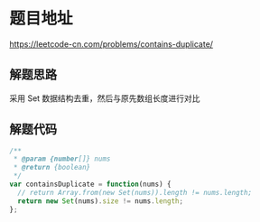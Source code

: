 # 题目地址

https://leetcode-cn.com/problems/contains-duplicate/

## 解题思路

采用 Set 数据结构去重，然后与原先数组长度进行对比

## 解题代码

```js
/**
 * @param {number[]} nums
 * @return {boolean}
 */
var containsDuplicate = function(nums) {
  // return Array.from(new Set(nums)).length != nums.length;
  return new Set(nums).size != nums.length;
};
```
